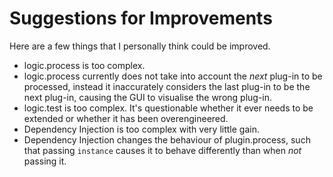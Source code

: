 # Suggestions for Improvements

Here are a few things that I personally think could be improved.

- logic.process is too complex.
- logic.process currently does not take into account the *next* plug-in to be processed, instead it inaccurately considers the last plug-in to be the next plug-in, causing the GUI to visualise the wrong plug-in.
- logic.test is too complex. It's questionable whether it ever needs to be extended or whether it has been overengineered.
- Dependency Injection is too complex with very little gain.
- Dependency Injection changes the behaviour of plugin.process, such that passing `instance` causes it to behave differently than when *not* passing it.